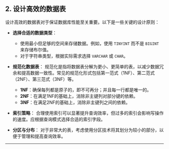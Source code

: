 ## **2. 设计高效的数据表**

设计高效的数据表对于保证数据库性能至关重要。以下是一些关键的设计原则：

- **选择合适的数据类型**：
  - 使用最小但足够的空间来存储数据。例如，使用 `TINYINT` 而不是 `BIGINT` 来存储布尔值。
  - 对于字符串类型，根据实际需求选择 `VARCHAR` 或 `CHAR`。

- **规范化数据表**：
  规范化是指将数据表分解为更小、更简单的表，以减少数据冗余和提高数据一致性。常见的规范化形式包括第一范式（1NF）、第二范式（2NF）、第三范式（3NF）等。

  - **1NF**：确保每列都是原子的，即不可再分；并且每一行都是唯一的。
  - **2NF**：在满足1NF的基础上，消除非主键列对部分键的依赖。
  - **3NF**：在满足2NF的基础上，消除非主键列之间的依赖。

- **索引策略**：
  合理使用索引可以显著提升查询效率，但过多的索引会影响写操作的速度。应根据查询模式选择合适的索引字段。

- **分区与分布**：
  对于非常大的表，考虑使用分区技术将其划分为较小的部分，以便于管理和提高查询效率。

---